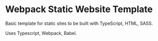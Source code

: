 # Webpack Static Website Template

Basic template for static sites to be built with TypeScript, HTML, SASS.

Uses Typescript, Webpack, Babel.
